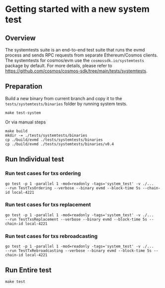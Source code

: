 # Getting started with a new system test

## Overview

The systemtests suite is an end-to-end test suite that runs the evmd process and sends RPC requests from separate Ethereum/Cosmos clients. The systemtests for cosmos/evm use the `cosmossdk.io/systemtests` package by default. For more details, please refer to https://github.com/cosmos/cosmos-sdk/tree/main/tests/systemtests.

## Preparation

Build a new binary from current branch and copy it to the `tests/systemtests/binaries` folder by running system tests.

```shell
make test-system
```

Or via manual steps

```shell
make build
mkdir -= ./tests/systemtests/binaries
cp ./build/evmd ./tests/systemtests/binaries
cp ./build/evmd ./tests/systemtests/binaries/v0.4
```

## Run Individual test

### Run test cases for txs ordering

```shell
go test -p 1 -parallel 1 -mod=readonly -tags='system_test' -v ./... 
--run TestTxsOrdering --verbose --binary evmd --block-time 5s --chain-id local-4221
```

### Run test cases for txs replacement

```shell
go test -p 1 -parallel 1 -mod=readonly -tags='system_test' -v ./... 
--run TestTxsReplacement --verbose --binary evmd --block-time 5s --chain-id local-4221
```

### Run test cases for txs rebroadcasting

```shell
go test -p 1 -parallel 1 -mod=readonly -tags='system_test' -v ./... 
--run TestTxRebroadcasting --verbose --binary evmd --block-time 5s --chain-id local-4221
```

## Run Entire test

```shell
make test
```
